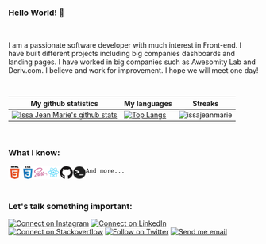 ### Hello World! 👋
<br />

I am a passionate software developer with much interest in Front-end.
I have built different projects including big companies dashboards and landing pages.
I have worked in big companies such as Awesomity Lab and Deriv.com. I believe and work for improvement.
I hope we will meet one day!


<br />

|My github statistics|My languages|Streaks|
|-|-|-|
|[![Issa Jean Marie's github stats](https://github-readme-stats.vercel.app/api?username=issajeanmarie&count_private=true&show_icons=true&theme=dark&hide_title=true)](https://github.com/issajeanmarie)|[![Top Langs](https://github-readme-stats.vercel.app/api/top-langs/?username=issajeanmarie&show_icons=true&langs_count=10&theme=dark&layout=compact&hide_title=true)](https://github.com/issajeanmarie)|![issajeanmarie](https://github-readme-streak-stats.herokuapp.com/?user=issajeanmarie&theme=dark)

<br />

### What I know:

<img align="left" alt="HTML5" width="26px" src="https://raw.githubusercontent.com/github/explore/80688e429a7d4ef2fca1e82350fe8e3517d3494d/topics/html/html.png" />
<img align="left" alt="CSS3" width="26px" src="https://raw.githubusercontent.com/github/explore/80688e429a7d4ef2fca1e82350fe8e3517d3494d/topics/css/css.png" />
<img align="left" alt="Sass" width="26px" src="https://raw.githubusercontent.com/github/explore/80688e429a7d4ef2fca1e82350fe8e3517d3494d/topics/sass/sass.png" />
<img align="left" alt="React" width="26px" src="https://raw.githubusercontent.com/github/explore/80688e429a7d4ef2fca1e82350fe8e3517d3494d/topics/react/react.png" />
<img align="left" alt="GitHub" width="26px" src="https://raw.githubusercontent.com/github/explore/78df643247d429f6cc873026c0622819ad797942/topics/github/github.png" />
<img align="left" alt="Terminal" width="26px" src="https://raw.githubusercontent.com/github/explore/80688e429a7d4ef2fca1e82350fe8e3517d3494d/topics/terminal/terminal.png" />

``
And more...
``

<br />

### Let's talk something important:

[![Connect on Instagram](https://img.shields.io/badge/--Instagram?label=Instagram&logo=Instagram&style=social)](https://www.instagram.com/codes.study/) [![Connect on LinkedIn](https://img.shields.io/badge/--linkedin?label=LinkedIn&logo=LinkedIn&style=social)](https://www.linkedin.com/in/nduwayezu-jean-marie-vianney-509660151/) [![Connect on Stackoverflow](https://img.shields.io/badge/--Stackoverflow?label=Stackoverflow&logo=Stackoverflow&style=social)](https://stackoverflow.com/users/10853763/issa) [![Follow on Twitter](https://img.shields.io/badge/--twitter?label=Twitter&logo=Twitter&style=social)](https://twitter.com/Issa_Jean_Marie) [![Send me email](https://img.shields.io/badge/--gmail?label=Gmail&logo=Gmail&style=social)](jeanmarieissa@gmail.com)


<!--
**issajeanmarie/issajeanmarie** is a ✨ _special_ ✨ repository because its `README.md` (this file) appears on your GitHub profile.

Here are some ideas to get you started:

- 🔭 I’m currently working on ...
- 🌱 I’m currently learning ...
- 👯 I’m looking to collaborate on ...
- 🤔 I’m looking for help with ...
- 💬 Ask me about ...
- 📫 How to reach me: ...
- 😄 Pronouns: ...
- ⚡ Fun fact: ...
-->
